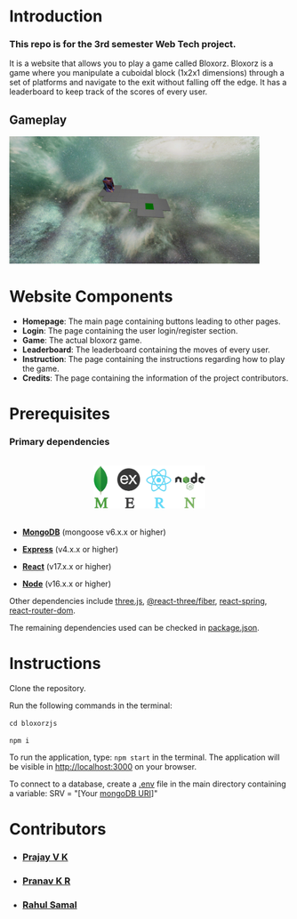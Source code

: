 # Introduction

### This repo is for the 3rd semester Web Tech project.

It is a website that allows you to play a game called Bloxorz. Bloxorz is a game where you manipulate a cuboidal block (1x2x1 dimensions) through a set of platforms and navigate to the exit without falling off the edge. It has a leaderboard to keep track of the scores of every user.
## Gameplay

<img src = "./public/bloxgif.gif" alt = "Gameplay GIF" title = "Bloxorz" width = "450"></br>

# Website Components

* **Homepage**: The main page containing buttons leading to other pages. 
* **Login**: The page containing the user login/register section.
* **Game**: The actual bloxorz game.
* **Leaderboard**: The leaderboard containing the moves of every user.
* **Instruction**: The page containing the instructions regarding how to play the game.
* **Credits**: The page containing the information of the project contributors.

# Prerequisites

### Primary dependencies

<div align="center"> 
</br>
<img src='./public/MERN.png' alt='MERN' title = "MERN Stack" width='200'/>
</div>
</br>

* [**MongoDB**](https://www.mongodb.com) (mongoose v6.x.x or higher)

* [**Express**](https://expressjs.com) (v4.x.x or higher)

* [**React**](https://reactjs.org) (v17.x.x or higher)

* [**Node**](https://nodejs.org/en/) (v16.x.x or higher)

Other dependencies include [three.js](https://threejs.org), [@react-three/fiber](https://github.com/pmndrs/react-three-fiber), [react-spring](https://react-spring.io), [react-router-dom](https://reactrouter.com).

The remaining dependencies used can be checked in [package.json](package.json).

# Instructions

Clone the repository.

Run the following commands in the terminal:

`cd bloxorzjs`

`npm i`

To run the application, type: `npm start` in the terminal.
The application will be visible in [http://localhost:3000](http://localhost:3000) on your browser. 

To connect to a database, create a [.env](https://nodejs.dev/learn/how-to-read-environment-variables-from-nodejs) file in the main directory containing a variable: SRV = "[Your [mongoDB URI](https://docs.mongodb.com/manual/reference/connection-string/)]"

# Contributors

* ### [Prajay V K](https://github.com/PrajayVK)
* ### [Pranav K R](https://github.com/ProBrother7)
* ### [Rahul Samal](https://github.com/Omicron02)
